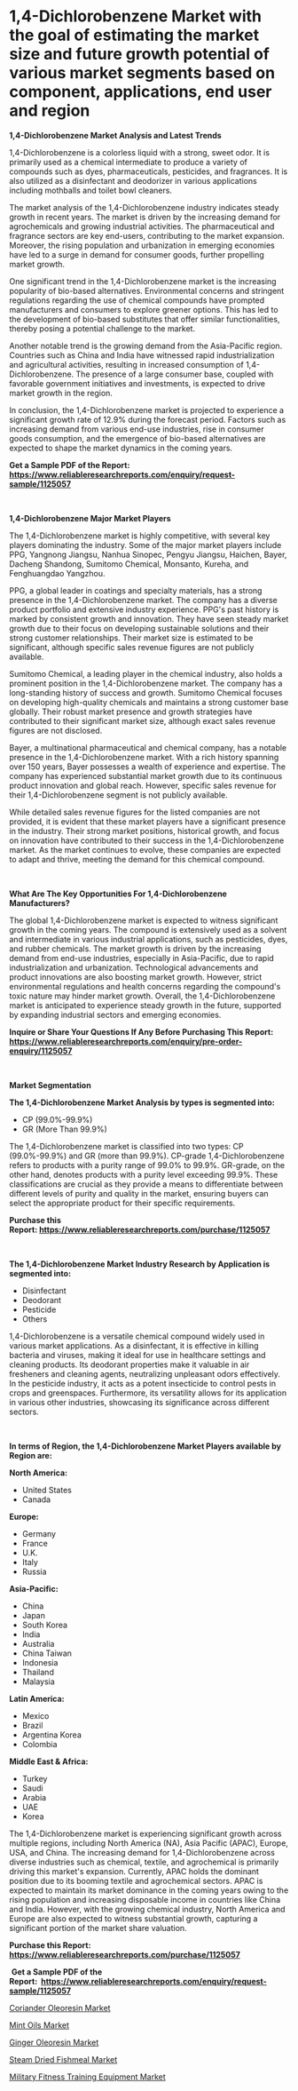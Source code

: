 <p><h1>1,4-Dichlorobenzene Market with the goal of estimating the market size and future growth potential of various market segments based on component, applications, end user and region</h1></p><p><strong>1,4-Dichlorobenzene Market Analysis and Latest Trends</strong></p>
<p><p>1,4-Dichlorobenzene is a colorless liquid with a strong, sweet odor. It is primarily used as a chemical intermediate to produce a variety of compounds such as dyes, pharmaceuticals, pesticides, and fragrances. It is also utilized as a disinfectant and deodorizer in various applications including mothballs and toilet bowl cleaners.</p><p>The market analysis of the 1,4-Dichlorobenzene industry indicates steady growth in recent years. The market is driven by the increasing demand for agrochemicals and growing industrial activities. The pharmaceutical and fragrance sectors are key end-users, contributing to the market expansion. Moreover, the rising population and urbanization in emerging economies have led to a surge in demand for consumer goods, further propelling market growth.</p><p>One significant trend in the 1,4-Dichlorobenzene market is the increasing popularity of bio-based alternatives. Environmental concerns and stringent regulations regarding the use of chemical compounds have prompted manufacturers and consumers to explore greener options. This has led to the development of bio-based substitutes that offer similar functionalities, thereby posing a potential challenge to the market.</p><p>Another notable trend is the growing demand from the Asia-Pacific region. Countries such as China and India have witnessed rapid industrialization and agricultural activities, resulting in increased consumption of 1,4-Dichlorobenzene. The presence of a large consumer base, coupled with favorable government initiatives and investments, is expected to drive market growth in the region.</p><p>In conclusion, the 1,4-Dichlorobenzene market is projected to experience a significant growth rate of 12.9% during the forecast period. Factors such as increasing demand from various end-use industries, rise in consumer goods consumption, and the emergence of bio-based alternatives are expected to shape the market dynamics in the coming years.</p></p>
<p><strong>Get a Sample PDF of the Report:&nbsp; <a href="https://www.reliableresearchreports.com/enquiry/request-sample/1125057">https://www.reliableresearchreports.com/enquiry/request-sample/1125057</a></strong></p>
<p>&nbsp;</p>
<p><strong>1,4-Dichlorobenzene Major Market Players</strong></p>
<p><p>The 1,4-Dichlorobenzene market is highly competitive, with several key players dominating the industry. Some of the major market players include PPG, Yangnong Jiangsu, Nanhua Sinopec, Pengyu Jiangsu, Haichen, Bayer, Dacheng Shandong, Sumitomo Chemical, Monsanto, Kureha, and Fenghuangdao Yangzhou.</p><p>PPG, a global leader in coatings and specialty materials, has a strong presence in the 1,4-Dichlorobenzene market. The company has a diverse product portfolio and extensive industry experience. PPG's past history is marked by consistent growth and innovation. They have seen steady market growth due to their focus on developing sustainable solutions and their strong customer relationships. Their market size is estimated to be significant, although specific sales revenue figures are not publicly available.</p><p>Sumitomo Chemical, a leading player in the chemical industry, also holds a prominent position in the 1,4-Dichlorobenzene market. The company has a long-standing history of success and growth. Sumitomo Chemical focuses on developing high-quality chemicals and maintains a strong customer base globally. Their robust market presence and growth strategies have contributed to their significant market size, although exact sales revenue figures are not disclosed.</p><p>Bayer, a multinational pharmaceutical and chemical company, has a notable presence in the 1,4-Dichlorobenzene market. With a rich history spanning over 150 years, Bayer possesses a wealth of experience and expertise. The company has experienced substantial market growth due to its continuous product innovation and global reach. However, specific sales revenue for their 1,4-Dichlorobenzene segment is not publicly available.</p><p>While detailed sales revenue figures for the listed companies are not provided, it is evident that these market players have a significant presence in the industry. Their strong market positions, historical growth, and focus on innovation have contributed to their success in the 1,4-Dichlorobenzene market. As the market continues to evolve, these companies are expected to adapt and thrive, meeting the demand for this chemical compound.</p></p>
<p>&nbsp;</p>
<p><strong>What Are The Key Opportunities For 1,4-Dichlorobenzene Manufacturers?</strong></p>
<p><p>The global 1,4-Dichlorobenzene market is expected to witness significant growth in the coming years. The compound is extensively used as a solvent and intermediate in various industrial applications, such as pesticides, dyes, and rubber chemicals. The market growth is driven by the increasing demand from end-use industries, especially in Asia-Pacific, due to rapid industrialization and urbanization. Technological advancements and product innovations are also boosting market growth. However, strict environmental regulations and health concerns regarding the compound's toxic nature may hinder market growth. Overall, the 1,4-Dichlorobenzene market is anticipated to experience steady growth in the future, supported by expanding industrial sectors and emerging economies.</p></p>
<p><strong>Inquire or Share Your Questions If Any Before Purchasing This Report: <a href="https://www.reliableresearchreports.com/enquiry/pre-order-enquiry/1125057">https://www.reliableresearchreports.com/enquiry/pre-order-enquiry/1125057</a></strong></p>
<p>&nbsp;</p>
<p><strong>Market Segmentation</strong></p>
<p><strong>The 1,4-Dichlorobenzene Market Analysis by types is segmented into:</strong></p>
<p><ul><li>CP (99.0%-99.9%)</li><li>GR (More Than 99.9%)</li></ul></p>
<p><p>The 1,4-Dichlorobenzene market is classified into two types: CP (99.0%-99.9%) and GR (more than 99.9%). CP-grade 1,4-Dichlorobenzene refers to products with a purity range of 99.0% to 99.9%. GR-grade, on the other hand, denotes products with a purity level exceeding 99.9%. These classifications are crucial as they provide a means to differentiate between different levels of purity and quality in the market, ensuring buyers can select the appropriate product for their specific requirements.</p></p>
<p><strong>Purchase this Report:&nbsp;<a href="https://www.reliableresearchreports.com/purchase/1125057">https://www.reliableresearchreports.com/purchase/1125057</a></strong></p>
<p>&nbsp;</p>
<p><strong>The 1,4-Dichlorobenzene Market Industry Research by Application is segmented into:</strong></p>
<p><ul><li>Disinfectant</li><li>Deodorant</li><li>Pesticide</li><li>Others</li></ul></p>
<p><p>1,4-Dichlorobenzene is a versatile chemical compound widely used in various market applications. As a disinfectant, it is effective in killing bacteria and viruses, making it ideal for use in healthcare settings and cleaning products. Its deodorant properties make it valuable in air fresheners and cleaning agents, neutralizing unpleasant odors effectively. In the pesticide industry, it acts as a potent insecticide to control pests in crops and greenspaces. Furthermore, its versatility allows for its application in various other industries, showcasing its significance across different sectors.</p></p>
<p>&nbsp;</p>
<p><strong>In terms of Region, the 1,4-Dichlorobenzene Market Players available by Region are:</strong></p>
<p>
    <p> <strong> North America: </strong>
        <ul>
            <li>United States</li>
            <li>Canada</li>
        </ul>
        </p> 
    <p> <strong> Europe: </strong>
        <ul>
            <li>Germany</li>
            <li>France</li>
            <li>U.K.</li>
            <li>Italy</li>
            <li>Russia</li>
        </ul>
        </p> 
    <p> <strong> Asia-Pacific: </strong>
        <ul>
            <li>China</li>
            <li>Japan</li>
            <li>South Korea</li>
            <li>India</li>
            <li>Australia</li>
            <li>China Taiwan</li>
            <li>Indonesia</li>
            <li>Thailand</li>
            <li>Malaysia</li>
        </ul>
        </p> 
    <p> <strong> Latin America: </strong>
        <ul>
            <li>Mexico</li>
            <li>Brazil</li>
            <li>Argentina Korea</li>
            <li>Colombia</li>
        </ul>
        </p> 
    <p> <strong> Middle East & Africa: </strong>
        <ul>
            <li>Turkey</li>
            <li>Saudi</li>
            <li>Arabia</li>
            <li>UAE</li>
            <li>Korea</li>
        </ul>
    </p>
    </p>
<p><p>The 1,4-Dichlorobenzene market is experiencing significant growth across multiple regions, including North America (NA), Asia Pacific (APAC), Europe, USA, and China. The increasing demand for 1,4-Dichlorobenzene across diverse industries such as chemical, textile, and agrochemical is primarily driving this market's expansion. Currently, APAC holds the dominant position due to its booming textile and agrochemical sectors. APAC is expected to maintain its market dominance in the coming years owing to the rising population and increasing disposable income in countries like China and India. However, with the growing chemical industry, North America and Europe are also expected to witness substantial growth, capturing a significant portion of the market share valuation.</p></p>
<p><strong>Purchase this Report: <a href="https://www.reliableresearchreports.com/purchase/1125057">https://www.reliableresearchreports.com/purchase/1125057</a></strong></p>
<p>&nbsp;<strong>Get a Sample PDF of the Report:&nbsp;&nbsp;<a href="https://www.reliableresearchreports.com/enquiry/request-sample/1125057">https://www.reliableresearchreports.com/enquiry/request-sample/1125057</a></strong></p>
<p><strong></strong></p>
<p><p><a href="https://www.linkedin.com/pulse/coriander-oleoresin-market-research-report-unlocks-qsjdf/">Coriander Oleoresin Market</a></p><p><a href="https://www.linkedin.com/pulse/mint-oils-market-insights-players-forecast-till-2030-prime-pr-wire-ogvmf/">Mint Oils Market</a></p><p><a href="https://www.linkedin.com/pulse/ginger-oleoresin-market-insights-players-forecast-ahxyf/">Ginger Oleoresin Market</a></p><p><a href="https://medium.com/@poem.snap.phase/steam-dried-fishmeal-market-size-growth-forecast-2023-2030-8082fefc9951">Steam Dried Fishmeal Market</a></p><p><a href="https://medium.com/@minnieebert2827/military-fitness-training-equipment-market-size-growth-forecast-2023-2030-0c8631691aad">Military Fitness Training Equipment Market</a></p></p>